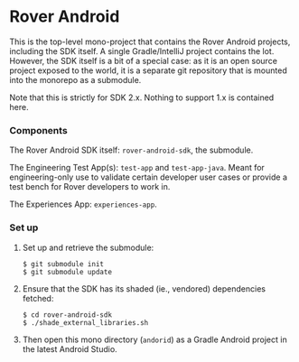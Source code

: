 # Rover Android

This is the top-level mono-project that contains the Rover Android projects,
including the SDK itself. A single Gradle/IntelliJ project contains the lot.
However, the SDK itself is a bit of a special case: as it is an open source
project exposed to the world, it is a separate git repository that is mounted
into the monorepo as a submodule.

Note that this is strictly for SDK 2.x. Nothing to support 1.x is contained
here.

### Components

The Rover Android SDK itself: `rover-android-sdk`, the submodule.

The Engineering Test App(s): `test-app` and `test-app-java`. Meant for
engineering-only use to validate certain developer user cases or provide
a test bench for Rover developers to work in.

The Experiences App: `experiences-app`. 

### Set up

1. Set up and retrieve the submodule:

       $ git submodule init
       $ git submodule update

2. Ensure that the SDK has its shaded (ie., vendored) dependencies fetched:

       $ cd rover-android-sdk
       $ ./shade_external_libraries.sh

2. Then open this mono directory (`andorid`) as a Gradle Android project in the
   latest Android Studio.